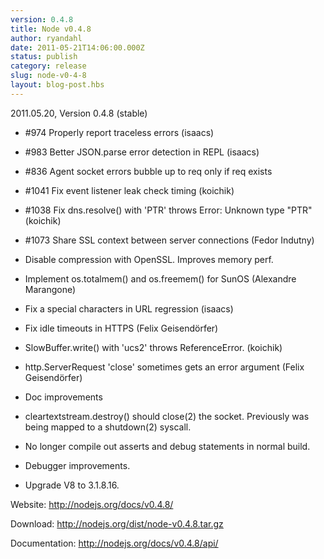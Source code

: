 ```yaml
---
version: 0.4.8
title: Node v0.4.8
author: ryandahl
date: 2011-05-21T14:06:00.000Z
status: publish
category: release
slug: node-v0-4-8
layout: blog-post.hbs
---
```


2011.05.20, Version 0.4.8 (stable)

* #974 Properly report traceless errors (isaacs)

* #983 Better JSON.parse error detection in REPL (isaacs)

* #836 Agent socket errors bubble up to req only if req exists

* #1041 Fix event listener leak check timing (koichik)

* #1038 Fix dns.resolve() with 'PTR' throws Error: Unknown type "PTR"
  (koichik)

* #1073 Share SSL context between server connections (Fedor Indutny)

* Disable compression with OpenSSL. Improves memory perf.

* Implement os.totalmem() and os.freemem() for SunOS (Alexandre Marangone)

* Fix a special characters in URL regression (isaacs)

* Fix idle timeouts in HTTPS (Felix Geisendörfer)

* SlowBuffer.write() with 'ucs2' throws ReferenceError. (koichik)

* http.ServerRequest 'close' sometimes gets an error argument
  (Felix Geisendörfer)

* Doc improvements

* cleartextstream.destroy() should close(2) the socket. Previously was being
  mapped to a shutdown(2) syscall.

* No longer compile out asserts and debug statements in normal build.

* Debugger improvements.

* Upgrade V8 to 3.1.8.16.




Website: <a href="http://nodejs.org/docs/v0.4.8/">http://nodejs.org/docs/v0.4.8/</a>

Download: <a href="http://nodejs.org/dist/node-v0.4.8.tar.gz">http://nodejs.org/dist/node-v0.4.8.tar.gz</a>

Documentation: <a href="http://nodejs.org/docs/v0.4.8/api/">http://nodejs.org/docs/v0.4.8/api/</a>
